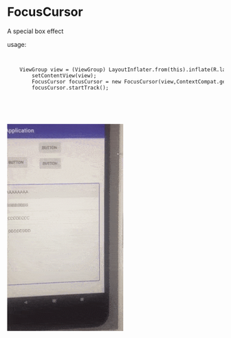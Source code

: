 # FocusCursor
 A special box effect
 
 
 

usage:
<code>
<pre>    ViewGroup view = (ViewGroup) LayoutInflater.from(this).inflate(R.layout.activity_main,null);
        setContentView(view);
        FocusCursor focusCursor = new FocusCursor(view,ContextCompat.getDrawable(this,R.drawable.touchlayout_bg));
        focusCursor.startTrack();</pre>

     
   </code>
   
   ![Alt text](https://github.com/huangnl/FocusCursor/blob/master/screenshot/vedio.gif)

        
